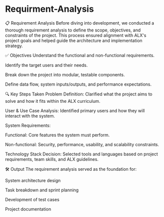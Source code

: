 # Requirment-Analysis
📋 Requirement Analysis
Before diving into development, we conducted a thorough requirement analysis to define the scope, objectives, and constraints of the project. This process ensured alignment with ALX's project goals and helped guide the architecture and implementation strategy.

✅ Objectives
Understand the functional and non-functional requirements.

Identify the target users and their needs.

Break down the project into modular, testable components.

Define data flow, system inputs/outputs, and performance expectations.

🔍 Key Steps Taken
Problem Definition: Clarified what the project aims to solve and how it fits within the ALX curriculum.

User & Use Case Analysis: Identified primary users and how they will interact with the system.

System Requirements:

Functional: Core features the system must perform.

Non-functional: Security, performance, usability, and scalability constraints.

Technology Stack Decision: Selected tools and languages based on project requirements, team skills, and ALX guidelines.

🛠 Output
The requirement analysis served as the foundation for:

System architecture design

Task breakdown and sprint planning

Development of test cases

Project documentation
